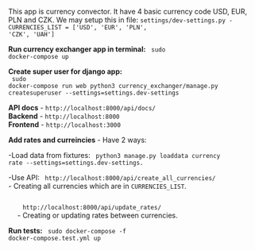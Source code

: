 This app is currency convector. It have 4 basic currency code USD, EUR, PLN and CZK.
We may setup this in file: <code>settings/dev-settings.py - CURRENCIES_LIST = ['USD', 'EUR', 'PLN', 'CZK', 'UAH']</code>

**Run currency exchanger app in terminal:**
<code>
  sudo docker-compose up
</code>

**Create super user for django app:** <br/>
<code>
  sudo docker-compose run web python3 currency_exchanger/manage.py createsuperuser --settings=settings.dev-settings
</code>

 **API docs** - `http://localhost:8000/api/docs/`<br/>
 **Backend** - `http://localhost:8000`<br/>
 **Frontend** - `http://localhost:3000`<br/>

**Add rates and curreincies** - Have 2 ways:

-Load data from fixtures:
  <code>
    python3 manage.py loaddata currency rate --settings=settings.dev-settings.
  </code>

-Use API:
  <code>
    http://localhost:8000/api/create_all_currencies/
  </code> - Creating all currencies which are in <code>CURRENCIES_LIST</code>.
  
  <code>
    http://localhost:8000/api/update_rates/
  </code> - Creating or updating rates between currencies.
  
**Run tests:**
<code>
  sudo docker-compose -f docker-compose.test.yml up
</code>
